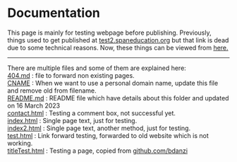# Documentation
This page is mainly for testing webpage before publishing.
Previously, things used to get published at [test2.spaneducation.org](https://www.spaneducation.org) but that link is dead due to some technical reasons. Now, these things can be viewed from [here.](https://sjvkb.github.io/span)

----
There are multiple files and some of them are explained here:  
[404.md](404.md "Page not found error and forward.") : file to forward non existing pages.  
[CNAME](CNAME "CNAME for domain names.") : When we want to use a personal domain name, update this file and remove old from filename.  
[README.md](README.md "Readme file for documentation") : README file which have details about this folder and updated on 16 March 2023  
[contact.html](contact.html "Testing comment box.") : Testing a comment box, not successful yet.  
[index.html](index.html) : Single page text, just for testing.  
[index2.html](index2.html) : Single page text, another method, just for testing.  
[test.html](test.html) : Link forward testing, forwarded to old website which is not working.  
[titleTest.html](titleTest.html) : Testing a page, copied from [github.com/bdanzi](https://bdanzi.github.io)  
